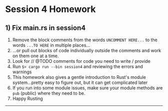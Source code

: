# Session 4 Homework

## 1) Fix main.rs in session4

1. Remove the block comments from the words `UNCOMMENT HERE...` to the words `...TO HERE` in multiple places...
1. ...or pull out blocks of code individually outside the comments and work on them one at a time.
1. Look for // @TODO comments for code you need to write / provide
1. Run `$> cargo run --bin session4` and reviewing the errors and warnings
1. This homework also gives a gentle introduction to Rust's module system...pretty easy to figure out, but it can get complicated later
1. If you run into some module issues, make sure your module methods are `pub` (public) where they need to be.
1. Happy Rusting

---
